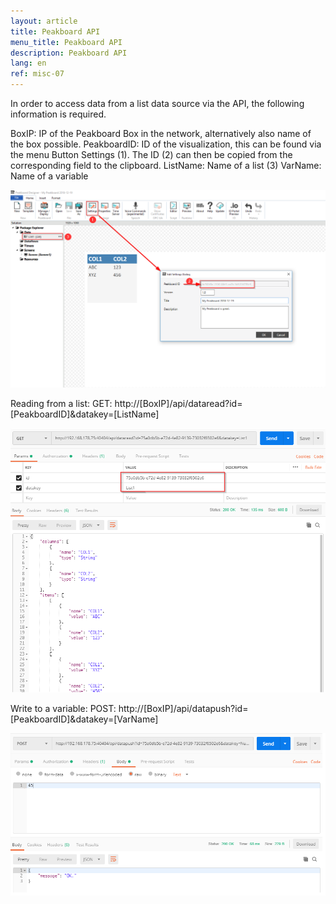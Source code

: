 ```yaml
---
layout: article
title: Peakboard API
menu_title: Peakboard API
description: Peakboard API
lang: en
ref: misc-07
---
```


In order to access data from a list data source via the API, the following information is required.

BoxIP: IP of the Peakboard Box in the network, alternatively also name of the box possible.
PeakboardID: ID of the visualization, this can be found via the menu Button Settings (1). The ID (2) can then be copied from the corresponding field to the clipboard.
ListName: Name of a list (3)
VarName: Name of a variable

![API01](/assets/images/misc/API/API01.png)

Reading from a list:
GET: http://[BoxIP]/api/dataread?id=[PeakboardID]&datakey=[ListName]

![API02](/assets/images/misc/API/API02.png)

Write to a variable:
POST: http://[BoxIP]/api/datapush?id=[PeakboardID]&datakey=[VarName]

![API03](/assets/images/misc/API/API03.png)